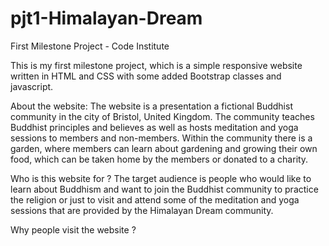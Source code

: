 # pjt1-Himalayan-Dream
First Milestone Project - Code Institute 

This is my first milestone project, which is a simple responsive website written in HTML and CSS with some added Bootstrap classes and javascript.

About the website:
The website is a presentation a fictional Buddhist community in the city of Bristol, United Kingdom.
The community teaches Buddhist principles and believes as well as hosts meditation and yoga sessions to members and non-members.
Within the community there is a garden, where members can learn about gardening and growing their own food, which can be taken home 
by the members or donated to a charity.

Who is this website for ?
The target audience is people who would like to learn about Buddhism and want to join the Buddhist community to practice the religion or just to visit and attend some of the meditation and yoga sessions that are provided by the Himalayan Dream community.

Why people visit the website ?
